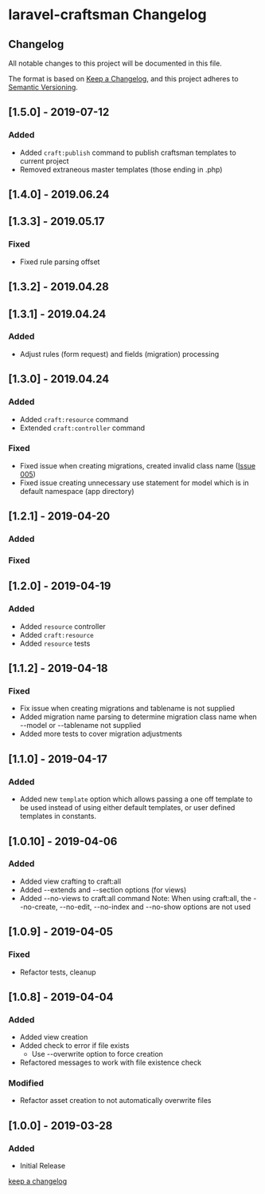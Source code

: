 # laravel-craftsman Changelog

## Changelog

All notable changes to this project will be documented in this file.

The format is based on [Keep a Changelog](https://keepachangelog.com/en/1.0.0/),
and this project adheres to [Semantic Versioning](https://semver.org/spec/v2.0.0.html).

## [1.5.0] - 2019-07-12

### Added

- Added `craft:publish` command to publish craftsman templates to current project
- Removed extraneous master templates (those ending in .php)

## [1.4.0] - 2019.06.24

## [1.3.3] - 2019.05.17

### Fixed

- Fixed rule parsing offset

## [1.3.2] - 2019.04.28

## [1.3.1] - 2019.04.24

### Added

- Adjust rules (form request) and fields (migration) processing

## [1.3.0] - 2019.04.24

### Added

- Added `craft:resource` command
- Extended `craft:controller` command

### Fixed

- Fixed issue when creating migrations, created invalid class name ([Issue 005](https://github.com/mikeerickson/laravel-craftsman/issues/5))
- Fixed issue creating unnecessary use statement for model which is in default namespace (app directory)

## [1.2.1] - 2019-04-20

### Added

### Fixed

## [1.2.0] - 2019-04-19

### Added

- Added `resource` controller
- Added `craft:resource`
- Added `resource` tests

## [1.1.2] - 2019-04-18

### Fixed

- Fix issue when creating migrations and tablename is not supplied
- Added migration name parsing to determine migration class name when --model or --tablename not supplied
- Added more tests to cover migration adjustments

## [1.1.0] - 2019-04-17

### Added

- Added new `template` option which allows passing a one off template to be used instead of using either default templates, or user defined templates in constants.

## [1.0.10] - 2019-04-06

### Added

- Added view crafting to craft:all
- Added --extends and --section options (for views)
- Added --no-views to craft:all command
    Note: When using craft:all, the --no-create, --no-edit, --no-index and --no-show options are not used

## [1.0.9] - 2019-04-05

### Fixed

- Refactor tests, cleanup

## [1.0.8] - 2019-04-04

### Added

- Added view creation
- Added check to error if file exists
  - Use --overwrite option to force creation
- Refactored messages to work with file existence check

### Modified

- Refactor asset creation to not automatically overwrite files

## [1.0.0] - 2019-03-28

### Added

-   Initial Release

[keep a changelog](https://keepachangelog.com/en/1.0.0/)
